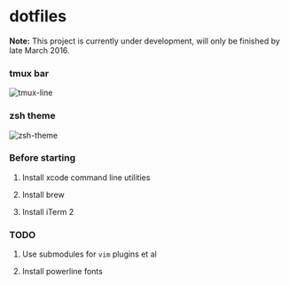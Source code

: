 # dotfiles

**Note:** This project is currently under development, will only be finished by late March 2016.

### tmux bar

![tmux-line](https://raw.githubusercontent.com/bk2dcradle/assets/master/tmux-line.png)

### zsh theme

![zsh-theme](https://raw.githubusercontent.com/bk2dcradle/assets/master/zsh-theme.png)

### Before starting

1. Install xcode command line utilities

2. Install brew

3. Install iTerm 2

### TODO

1. Use submodules for `vim` plugins et al

2. Install powerline fonts
